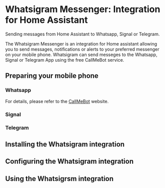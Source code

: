 # Whatsigram Messenger: Integration for Home Assistant
Sending messages from Home Assistant to Whatsapp, Signal or Telegram.

The Whatsigram Messenger is an integration for Home assistant allowing you to send messages, notifications or alerts to your preferred messenger on your mobile phone. Whatsigram can send messeges to the Whatsapp, Signal or Telegram App using the free CallMeBot service.

## Preparing your mobile phone

### Whatsapp

For details, please refer to the [CallMeBot](https://www.callmebot.com/blog/free-api-whatsapp-messages/) website.

### Signal
### Telegram

## Installing the Whatsigram integration

## Configuring the Whatsigram integration

## Using the Whatsigrsm integration

